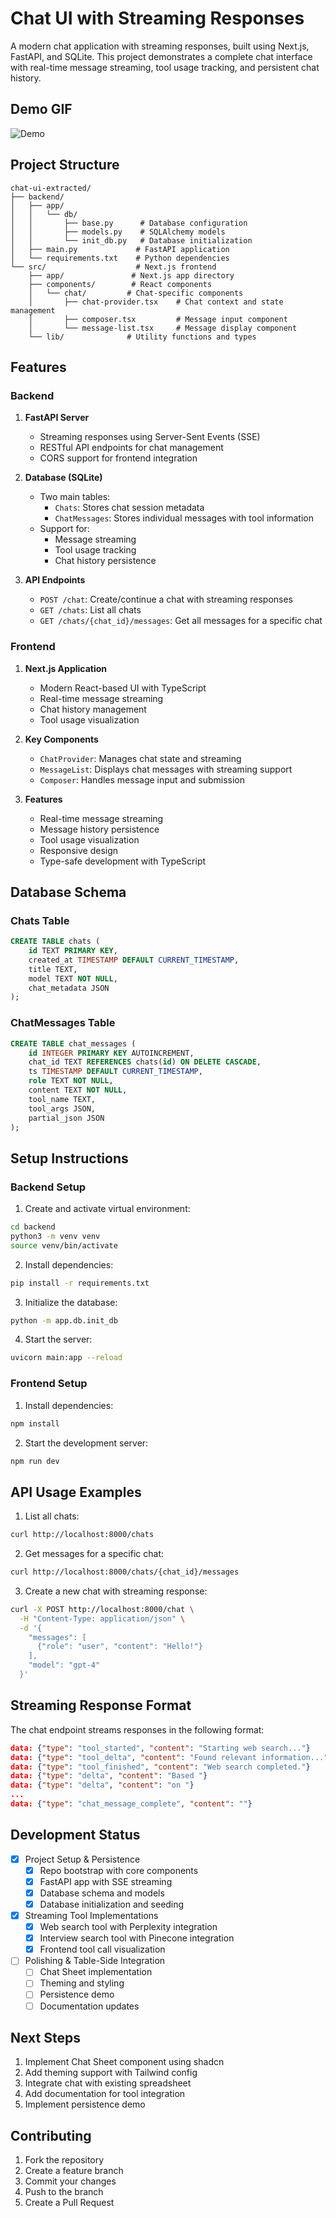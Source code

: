 # Chat UI with Streaming Responses

A modern chat application with streaming responses, built using Next.js, FastAPI, and SQLite. This project demonstrates a complete chat interface with real-time message streaming, tool usage tracking, and persistent chat history.

## Demo GIF

![Demo](video/demo.gif)

## Project Structure

```
chat-ui-extracted/
├── backend/
│   ├── app/
│   │   └── db/
│   │       ├── base.py      # Database configuration
│   │       ├── models.py    # SQLAlchemy models
│   │       └── init_db.py   # Database initialization
│   ├── main.py             # FastAPI application
│   └── requirements.txt    # Python dependencies
└── src/                    # Next.js frontend
    ├── app/               # Next.js app directory
    ├── components/        # React components
    │   └── chat/         # Chat-specific components
    │       ├── chat-provider.tsx    # Chat context and state management
    │       ├── composer.tsx         # Message input component
    │       └── message-list.tsx     # Message display component
    └── lib/              # Utility functions and types
```

## Features

### Backend

1. **FastAPI Server**
   - Streaming responses using Server-Sent Events (SSE)
   - RESTful API endpoints for chat management
   - CORS support for frontend integration

2. **Database (SQLite)**
   - Two main tables:
     - `Chats`: Stores chat session metadata
     - `ChatMessages`: Stores individual messages with tool information
   - Support for:
     - Message streaming
     - Tool usage tracking
     - Chat history persistence

3. **API Endpoints**
   - `POST /chat`: Create/continue a chat with streaming responses
   - `GET /chats`: List all chats
   - `GET /chats/{chat_id}/messages`: Get all messages for a specific chat

### Frontend

1. **Next.js Application**
   - Modern React-based UI with TypeScript
   - Real-time message streaming
   - Chat history management
   - Tool usage visualization

2. **Key Components**
   - `ChatProvider`: Manages chat state and streaming
   - `MessageList`: Displays chat messages with streaming support
   - `Composer`: Handles message input and submission

3. **Features**
   - Real-time message streaming
   - Message history persistence
   - Tool usage visualization
   - Responsive design
   - Type-safe development with TypeScript

## Database Schema

### Chats Table
```sql
CREATE TABLE chats (
    id TEXT PRIMARY KEY,
    created_at TIMESTAMP DEFAULT CURRENT_TIMESTAMP,
    title TEXT,
    model TEXT NOT NULL,
    chat_metadata JSON
);
```

### ChatMessages Table
```sql
CREATE TABLE chat_messages (
    id INTEGER PRIMARY KEY AUTOINCREMENT,
    chat_id TEXT REFERENCES chats(id) ON DELETE CASCADE,
    ts TIMESTAMP DEFAULT CURRENT_TIMESTAMP,
    role TEXT NOT NULL,
    content TEXT NOT NULL,
    tool_name TEXT,
    tool_args JSON,
    partial_json JSON
);
```

## Setup Instructions

### Backend Setup

1. Create and activate virtual environment:
```bash
cd backend
python3 -m venv venv
source venv/bin/activate
```

2. Install dependencies:
```bash
pip install -r requirements.txt
```

3. Initialize the database:
```bash
python -m app.db.init_db
```

4. Start the server:
```bash
uvicorn main:app --reload
```

### Frontend Setup

1. Install dependencies:
```bash
npm install
```

2. Start the development server:
```bash
npm run dev
```

## API Usage Examples

1. List all chats:
```bash
curl http://localhost:8000/chats
```

2. Get messages for a specific chat:
```bash
curl http://localhost:8000/chats/{chat_id}/messages
```

3. Create a new chat with streaming response:
```bash
curl -X POST http://localhost:8000/chat \
  -H "Content-Type: application/json" \
  -d '{
    "messages": [
      {"role": "user", "content": "Hello!"}
    ],
    "model": "gpt-4"
  }'
```

## Streaming Response Format

The chat endpoint streams responses in the following format:

```json
data: {"type": "tool_started", "content": "Starting web search..."}
data: {"type": "tool_delta", "content": "Found relevant information..."}
data: {"type": "tool_finished", "content": "Web search completed."}
data: {"type": "delta", "content": "Based "}
data: {"type": "delta", "content": "on "}
...
data: {"type": "chat_message_complete", "content": ""}
```

## Development Status

- [x] Project Setup & Persistence
  - [x] Repo bootstrap with core components
  - [x] FastAPI app with SSE streaming
  - [x] Database schema and models
  - [x] Database initialization and seeding

- [x] Streaming Tool Implementations
  - [x] Web search tool with Perplexity integration
  - [x] Interview search tool with Pinecone integration
  - [x] Frontend tool call visualization

- [ ] Polishing & Table-Side Integration
  - [ ] Chat Sheet implementation
  - [ ] Theming and styling
  - [ ] Persistence demo
  - [ ] Documentation updates

## Next Steps

1. Implement Chat Sheet component using shadcn
2. Add theming support with Tailwind config
3. Integrate chat with existing spreadsheet
4. Add documentation for tool integration
5. Implement persistence demo

## Contributing

1. Fork the repository
2. Create a feature branch
3. Commit your changes
4. Push to the branch
5. Create a Pull Request
